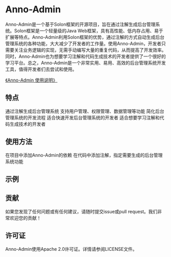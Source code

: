 # Anno-Admin
Anno-Admin是一个基于Solon框架的开源项目，旨在通过注解生成后台管理系统。Solon框架是一个轻量级的Java Web框架，具有高性能、低内存占用、易于扩展等特点。Anno-Admin利用Solon框架的优势，通过注解的方式自动生成后台管理系统的各种功能，大大减少了开发者的工作量。使用Anno-Admin，开发者只需要关注业务逻辑的实现，无需手动编写大量的重复代码，从而提高了开发效率。同时，Anno-Admin也为想要学习注解和代码生成技术的开发者提供了一个很好的学习平台。总之，Anno-Admin是一个非常实用、易用、高效的后台管理系统开发工具，值得开发者们去尝试和使用。

<a href="https://www.yuque.com/g/sorghum-gxb60/euxcru/sgeb5nu95tgubq67/collaborator/join?token=6DUHgFFpHuSSZ0nf#">《Anno-Admin 使用说明》</a>
## 特点
通过注解生成后台管理系统
支持用户管理、权限管理、数据管理等功能
简化后台管理系统的开发流程
适合快速开发后台管理系统的开发者
适合想要学习注解和代码生成技术的开发者
## 使用方法
在项目中添加Anno-Admin的依赖
在代码中添加注解，指定需要生成的后台管理系统功能
## 示例

## 贡献
如果您发现了任何问题或有任何建议，请随时提交issue或pull request。我们非常欢迎您的贡献！

## 许可证
Anno-Admin使用Apache 2.0许可证。详情请参阅LICENSE文件。